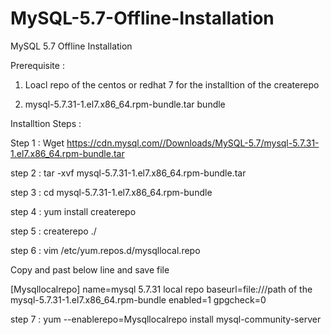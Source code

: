 # MySQL-5.7-Offline-Installation
MySQL 5.7 Offline Installation

Prerequisite :

1. Loacl repo of the centos or redhat 7 for the installtion of the createrepo

2. mysql-5.7.31-1.el7.x86_64.rpm-bundle.tar bundle

Installtion Steps :

Step 1 : Wget https://cdn.mysql.com//Downloads/MySQL-5.7/mysql-5.7.31-1.el7.x86_64.rpm-bundle.tar

step 2 : tar -xvf mysql-5.7.31-1.el7.x86_64.rpm-bundle.tar

step 3 : cd mysql-5.7.31-1.el7.x86_64.rpm-bundle

step 4 : yum install createrepo

step 5 : createrepo ./

step 6 : vim /etc/yum.repos.d/mysqllocal.repo

Copy  and past below line and save file

[Mysqllocalrepo]
name=mysql 5.7.31 local repo
baseurl=file:///path of the mysql-5.7.31-1.el7.x86_64.rpm-bundle
enabled=1
gpgcheck=0

step 7 : yum --enablerepo=Mysqllocalrepo install mysql-community-server
